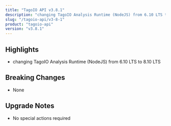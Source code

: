 ```yaml
---
title: "TagoIO API v3.8.1"
description: "changing TagoIO Analysis Runtime (NodeJS) from 6.10 LTS to 8.10 LTS"
slug: "/tagoio-api/v3-8-1"
product: "tagoio-api"
version: "v3.8.1"
---
```


## Highlights

- changing TagoIO Analysis Runtime (NodeJS) from 6.10 LTS to 8.10 LTS

## Breaking Changes

- None

## Upgrade Notes

- No special actions required
